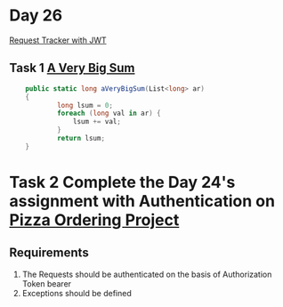# Day 26
[Request Tracker with JWT](https://github.com/aslamcodes/Intern100/tree/main/day%2025%20Regions%2C%20Auth%2C%20DTOs%2C%20Error%20Models%2C%20API%20documentations/RequestTracker)

## Task 1 [A Very Big Sum](https://www.hackerrank.com/challenges/a-very-big-sum/problem)
```csharp
    public static long aVeryBigSum(List<long> ar)
    {
            long lsum = 0;
            foreach (long val in ar) {
                lsum += val;
            }
            return lsum;
    }
```

# Task 2 Complete the Day 24's assignment with Authentication on [Pizza Ordering Project](https://github.com/aslamcodes/Intern100/tree/main/day%2025%20Regions%2C%20Auth%2C%20DTOs%2C%20Error%20Models%2C%20API%20documentations/Pizza.NETSLN)

## Requirements
1) The Requests should be authenticated on the basis of Authorization Token bearer
2) Exceptions should be defined





